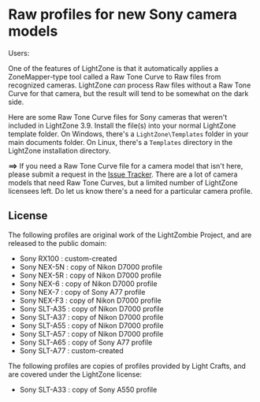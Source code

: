 # Raw profiles for new Sony camera models

Users:

One of the features of LightZone is that it automatically applies
a ZoneMapper-type tool called a Raw Tone Curve
to Raw files from recognized cameras.
LightZone *can* process Raw files without a Raw Tone Curve for that camera,
but the result will tend to be somewhat on the dark side.

Here are some Raw Tone Curve files for Sony cameras that weren't included
in LightZone 3.9.
Install the file(s) into your normal LightZone template folder.
On Windows,
there's a `LightZone\Templates` folder in your main documents folder.
On Linux,
there's a `Templates` directory in the LightZone installation directory.

**==>** If you need a Raw Tone Curve file for a camera model that isn't here,
please submit a request in the
[Issue Tracker](https://github.com/Doug-Pardee/LightZombie/issues).
There are a lot of camera models that need Raw Tone Curves,
but a limited number of LightZone licensees left.
Do let us know there's a need for a particular camera profile.

## License

The following profiles are original work of the LightZombie Project,
and are released to the public domain:

* Sony RX100 : custom-created
* Sony NEX-5N : copy of Nikon D7000 profile
* Sony NEX-5R : copy of Nikon D7000 profile
* Sony NEX-6 : copy of Nikon D7000 profile
* Sony NEX-7 : copy of Sony A77 profile
* Sony NEX-F3 : copy of Nikon D7000 profile
* Sony SLT-A35 : copy of Nikon D7000 profile
* Sony SLT-A37 : copy of Nikon D7000 profile
* Sony SLT-A55 : copy of Nikon D7000 profile
* Sony SLT-A57 : copy of Nikon D7000 profile
* Sony SLT-A65 : copy of Sony A77 profile
* Sony SLT-A77 : custom-created

The following profiles are copies of profiles provided by Light Crafts,
and are covered under the LightZone license:

* Sony SLT-A33 : copy of Sony A550 profile
